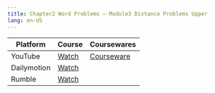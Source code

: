 ```yaml
---
title: Chapter2 Word Problems – Module3 Distance Problems Upper
lang: en-US
---
```


| Platform   | Course                                                                                           | Coursewares                                                       |
|-------------|---------------------------------------------------------------------------------------------------|-------------------------------------------------------------------|
| YouTube     | [Watch](https://www.youtube.com/watch?v=BikwozG_oh4&list=PLm0MFkgiW1JgKq1kku2WxmrElFbDl7p_s)      | [Courseware](../../public/math/Core%20Courses/pdf/Courseware.pdf) |
| Dailymotion | [Watch](https://www.dailymotion.com/video/x9gcnak?playlist=x9h6d2)                                |                                                                   |
| Rumble      | [Watch](https://rumble.com/v6s954z-8-chapter2-word-problems-module3-distance-problems-upper.html) |                                                                   |

